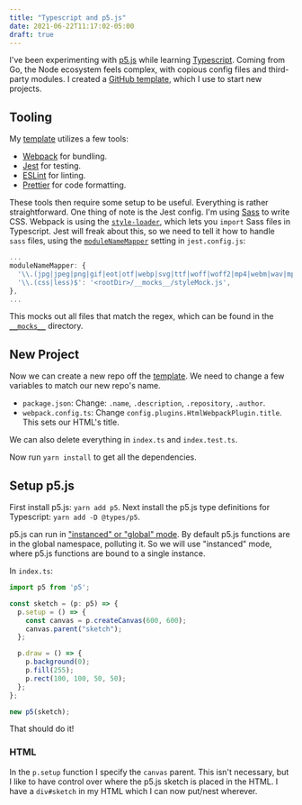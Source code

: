 ```yaml
---
title: "Typescript and p5.js"
date: 2021-06-22T11:17:02-05:00
draft: true
---
```


I've been experimenting with [p5.js](https://p5js.org/) while learning [Typescript](https://www.typescriptlang.org/). Coming from Go, the Node ecosystem feels complex, with copious config files and third-party modules. I created a [GitHub template](https://github.com/pmaterer/typescript-template), which I use to start new projects.



## Tooling

My [template](https://github.com/pmaterer/typescript-template) utilizes a few tools:

* [Webpack](https://webpack.js.org/) for bundling.
* [Jest](https://jestjs.io/) for testing.
* [ESLint](https://eslint.org/) for linting.
* [Prettier](https://prettier.io/) for code formatting.

These tools then require some setup to be useful. Everything is rather straightforward. One thing of note is the Jest config. I'm using [Sass](https://sass-lang.com/) to write CSS. Webpack is using the [`style-loader`](https://webpack.js.org/loaders/style-loader/), which lets you `import` Sass files in Typescript. Jest will freak about this, so we need to tell it how to handle `sass` files, using the [`moduleNameMapper`](https://jestjs.io/docs/webpack#handling-static-assets) setting in `jest.config.js`:

```js
...
moduleNameMapper: {
  '\\.(jpg|jpeg|png|gif|eot|otf|webp|svg|ttf|woff|woff2|mp4|webm|wav|mp3|m4a|aac|oga)$': '<rootDir>/__mocks__/fileMock.js',
  '\\.(css|less)$': '<rootDir>/__mocks__/styleMock.js',
},
...
```

This mocks out all files that match the regex, which can be found in the [`__mocks__`](https://github.com/pmaterer/typescript-template/tree/main/__mocks__) directory.

## New Project

Now we can create a new repo off the [template](https://github.com/pmaterer/typescript-template). We need to change a few variables to match our new repo's name.

* `package.json`: Change: `.name`, `.description`, `.repository`, `.author`.
* `webpack.config.ts`: Change `config.plugins.HtmlWebpackPlugin.title`. This sets our HTML's title.

We can also delete everything in `index.ts` and `index.test.ts`.

Now run `yarn install` to get all the dependencies.

## Setup p5.js

First install p5.js: `yarn add p5`. Next install the p5.js type definitions for Typescript: `yarn add -D @types/p5`.

p5.js can run in ["instanced" or "global" mode](https://github.com/processing/p5.js/wiki/p5.js-overview#instantiation--namespace). By default p5.js functions are in the global namespace, polluting it. So we will use "instanced" mode, where p5.js functions are bound to a single instance.

In `index.ts`:

```typescript
import p5 from 'p5';

const sketch = (p: p5) => {
  p.setup = () => {
    const canvas = p.createCanvas(600, 600);
    canvas.parent("sketch");
  };

  p.draw = () => {
    p.background(0);
    p.fill(255);
    p.rect(100, 100, 50, 50);
  };
};

new p5(sketch);
```

That should do it!

### HTML

In the `p.setup` function I specify the `canvas` parent. This isn't necessary, but I like to have control over where the p5.js sketch is placed in the HTML. I have a `div#sketch` in my HTML which I can now put/nest wherever.

